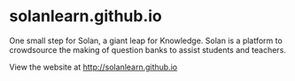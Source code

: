 # solanlearn.github.io
One small step for Solan, a giant leap for Knowledge. Solan is a platform to crowdsource the making of question banks to assist students and teachers.

View the website at  http://solanlearn.github.io

